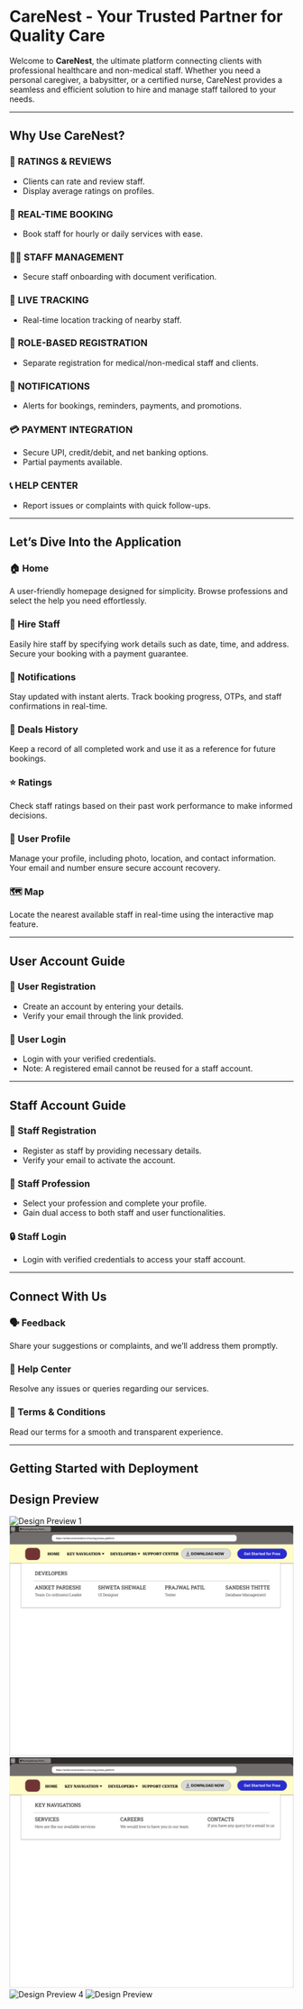# **CareNest - Your Trusted Partner for Quality Care**

Welcome to **CareNest**, the ultimate platform connecting clients with professional healthcare and non-medical staff. Whether you need a personal caregiver, a babysitter, or a certified nurse, CareNest provides a seamless and efficient solution to hire and manage staff tailored to your needs.

---

## **Why Use CareNest?**

### 🌟 **RATINGS & REVIEWS**  
- Clients can rate and review staff.  
- Display average ratings on profiles.

### 📆 **REAL-TIME BOOKING**  
- Book staff for hourly or daily services with ease.

### 🧑‍💼 **STAFF MANAGEMENT**  
- Secure staff onboarding with document verification.

### 📍 **LIVE TRACKING**  
- Real-time location tracking of nearby staff.

### 👥 **ROLE-BASED REGISTRATION**  
- Separate registration for medical/non-medical staff and clients.

### 🔔 **NOTIFICATIONS**  
- Alerts for bookings, reminders, payments, and promotions.

### 💳 **PAYMENT INTEGRATION**  
- Secure UPI, credit/debit, and net banking options.  
- Partial payments available.

### 📞 **HELP CENTER**  
- Report issues or complaints with quick follow-ups.

---

## **Let’s Dive Into the Application**

### **🏠 Home**  
A user-friendly homepage designed for simplicity. Browse professions and select the help you need effortlessly.

### **💼 Hire Staff**  
Easily hire staff by specifying work details such as date, time, and address. Secure your booking with a payment guarantee.

### **🔔 Notifications**  
Stay updated with instant alerts. Track booking progress, OTPs, and staff confirmations in real-time.

### **📜 Deals History**  
Keep a record of all completed work and use it as a reference for future bookings.

### **⭐ Ratings**  
Check staff ratings based on their past work performance to make informed decisions.

### **👤 User Profile**  
Manage your profile, including photo, location, and contact information. Your email and number ensure secure account recovery.

### **🗺️ Map**  
Locate the nearest available staff in real-time using the interactive map feature.

---

## **User Account Guide**

### **👥 User Registration**  
- Create an account by entering your details.  
- Verify your email through the link provided.

### **🔑 User Login**  
- Login with your verified credentials.  
- Note: A registered email cannot be reused for a staff account.

---

## **Staff Account Guide**

### **📝 Staff Registration**  
- Register as staff by providing necessary details.  
- Verify your email to activate the account.

### **💼 Staff Profession**  
- Select your profession and complete your profile.  
- Gain dual access to both staff and user functionalities.

### **🔒 Staff Login**  
- Login with verified credentials to access your staff account.

---

## **Connect With Us**

### **🗣️ Feedback**  
Share your suggestions or complaints, and we’ll address them promptly.

### **💬 Help Center**  
Resolve any issues or queries regarding our services.

### **📜 Terms & Conditions**  
Read our terms for a smooth and transparent experience.

---

## **Getting Started with Deployment**

## **Design Preview**

![Design Preview 1](https://github.com/Aniketps/Project-Images/blob/main/Deploy%20Page%201.png?raw=true)
![Design Preview 2](https://github.com/Aniketps/Project-Images/blob/main/Deploy%20Page%205.png?raw=true)
![Design Preview 3](https://github.com/Aniketps/Project-Images/blob/main/Deploy%20Page%204.png?raw=true)
![Design Preview 4](https://github.com/Aniketps/Project-Images/blob/main/Deploy%20Page%202.png?raw=true)
![Design Preview]([assets/design-preview.jpg](https://github.com/Aniketps/Project-Images/blob/main/Deploy%20Page%203.png))
